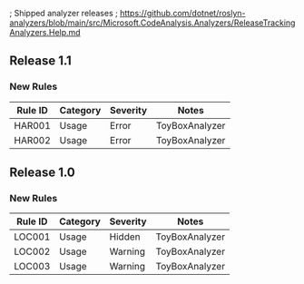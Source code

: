 ﻿; Shipped analyzer releases
; https://github.com/dotnet/roslyn-analyzers/blob/main/src/Microsoft.CodeAnalysis.Analyzers/ReleaseTrackingAnalyzers.Help.md
## Release 1.1

### New Rules

Rule ID | Category | Severity | Notes
--------|----------|----------|-------
HAR001 | Usage | Error | ToyBoxAnalyzer
HAR002 | Usage | Error | ToyBoxAnalyzer

## Release 1.0

### New Rules

Rule ID | Category | Severity | Notes
--------|----------|----------|-------
LOC001 | Usage | Hidden | ToyBoxAnalyzer
LOC002 | Usage | Warning | ToyBoxAnalyzer
LOC003 | Usage | Warning | ToyBoxAnalyzer